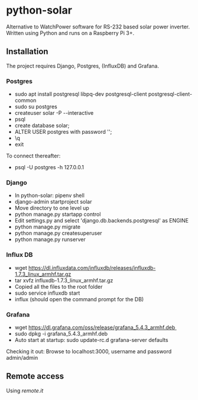 # python-solar

Alternative to WatchPower software for RS-232 based solar power inverter. Written using Python and runs on a Raspberry Pi 3+.

## Installation

The project requires Django, Postgres, (InfluxDB) and Grafana.

### Postgres

* sudo apt install postgresql libpq-dev postgresql-client postgresql-client-common 
* sudo su postgres
* createuser solar -P --interactive
* psql
* create database solar;
* ALTER USER postgres with password '<your-pass>';
* \q 
* exit

To connect thereafter:
* psql -U postgres -h 127.0.0.1

### Django

* In python-solar: pipenv shell
* django-admin startproject solar
* Move directory to one level up
* python manage.py startapp control
* Edit settings.py and select 'django.db.backends.postgresql' as ENGINE
* python manage.py migrate
* python manage.py createsuperuser
* python manage.py runserver

### Influx DB

* wget https://dl.influxdata.com/influxdb/releases/influxdb-1.7.3_linux_armhf.tar.gz
* tar xvfz influxdb-1.7.3_linux_armhf.tar.gz
* Copied all the files to the root folder
* sudo service influxdb start
* influx (should open the command prompt for the DB)

### Grafana

* wget https://dl.grafana.com/oss/release/grafana_5.4.3_armhf.deb 
* sudo dpkg -i grafana_5.4.3_armhf.deb 
* Auto start at startup: sudo update-rc.d grafana-server defaults

Checking it out:
Browse to localhost:3000, username and password admin/admin

## Remote access

Using _remote.it_

